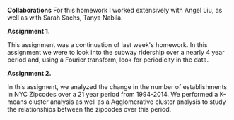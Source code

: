 **Collaborations**
For this homework I worked extensively with Angel Liu, as well as with Sarah Sachs, Tanya Nabila.

**Assignment 1.** 

This assignment was a continuation of last week's homework. In this assignment we were to look into the subway ridership over a nearly 4 year period and, using a Fourier transform, look for periodicity in the data.


**Assignment 2.**

In this assigment, we analyzed the change in the number of establishments in NYC Zipcodes over a 21 year period from 1994-2014. We performed a K-means cluster analysis as well as a Agglomerative cluster analysis to study the relationships between the zipcodes over this period. 
